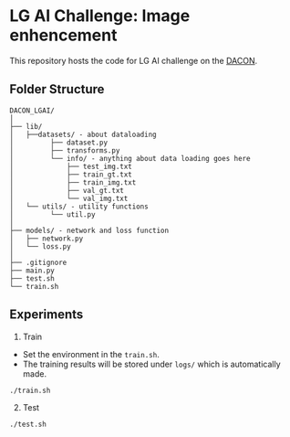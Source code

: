 # LG AI Challenge: Image enhencement 
This repository hosts the code for LG AI challenge on the [DACON](https://dacon.io/competitions/official/235746/overview/description).

## Folder Structure
  ```
  DACON_LGAI/
  │
  ├── lib/
  │   ├──datasets/ - about dataloading 
  │         ├── dataset.py
  │         ├── transforms.py
  │         └── info/ - anything about data loading goes here
  │             ├── test_img.txt
  │             ├── train_gt.txt
  │             ├── train_img.txt
  │             ├── val_gt.txt
  │             └── val_img.txt
  │   └── utils/ - utility functions
  │         └── util.py
  │
  ├── models/ - network and loss function
  │   ├── network.py
  │   └── loss.py
  │
  ├── .gitignore
  ├── main.py
  ├── test.sh
  └── train.sh
  ```
## Experiments


1. Train
- Set the environment in the `train.sh`.
- The training results will be stored under `logs/` which is automatically made.
```bash
./train.sh
```


2. Test
```bash
./test.sh
```
